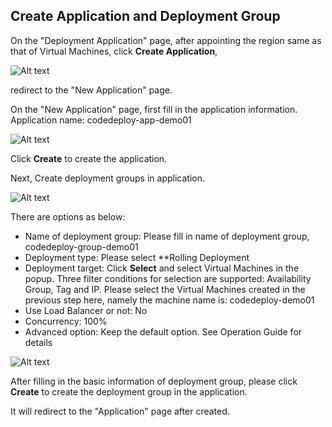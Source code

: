 ## Create Application and Deployment Group

On the "Deployment Application" page, after appointing the region same as that of Virtual Machines, click **Create Application**,

![Alt text](https://github.com/jdcloudcom/cn/blob/codedeploy/image/CodeDeploy/starting5.png)


redirect to the "New Application" page.

On the "New Application" page, first fill in the application information. Application name: codedeploy-app-demo01

![Alt text](https://github.com/jdcloudcom/cn/blob/codedeploy/image/CodeDeploy/starting6.png)

Click **Create** to create the application.

Next, Create deployment groups in application.

![Alt text](https://github.com/jdcloudcom/cn/blob/codedeploy/image/CodeDeploy/starting10.png)

There are options as below:

- Name of deployment group: Please fill in name of deployment group, codedeploy-group-demo01
- Deployment type: Please select **Rolling Deployment
- Deployment target: Click **Select** and select Virtual Machines in the popup. Three filter conditions for selection are supported: Availability Group, Tag and IP. Please select the Virtual Machines created in the previous step here, namely the machine name is: codedeploy-demo01
- Use Load Balancer or not: No
- Concurrency: 100%
- Advanced option: Keep the default option. See Operation Guide for details

![Alt text](https://github.com/jdcloudcom/cn/blob/codedeploy/image/CodeDeploy/starting8.png)

After filling in the basic information of deployment group, please click **Create** to create the deployment group in the application.

It will redirect to the "Application" page after created.
